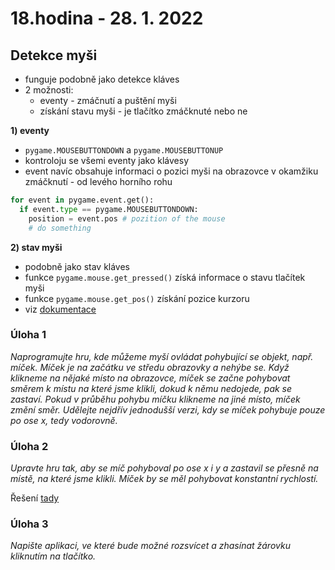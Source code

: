 # 18.hodina - 28. 1. 2022

## Detekce myši

- funguje podobně jako detekce kláves
- 2 možnosti:
  - eventy - zmáčnutí a puštění myši
  - získání stavu myši - je tlačítko zmáčknuté nebo ne

**1) eventy**
- `pygame.MOUSEBUTTONDOWN` a `pygame.MOUSEBUTTONUP`
- kontroloju se všemi eventy jako klávesy
- event navíc obsahuje informaci o pozici myši na obrazovce v okamžiku zmáčknutí - od levého horního rohu

``` python
for event in pygame.event.get():
  if event.type == pygame.MOUSEBUTTONDOWN:
    position = event.pos # pozition of the mouse
    # do something 
```

**2) stav myši**
- podobně jako stav kláves
- funkce `pygame.mouse.get_pressed()` získá informace o stavu tlačítek myši
- funkce `pygame.mouse.get_pos()` získání pozice kurzoru
- viz [dokumentace](https://www.pygame.org/docs/ref/mouse.html)

### Úloha 1

*Naprogramujte hru, kde můžeme myší ovládat pohybující se objekt, např. míček. Míček je na začátku ve středu obrazovky a nehýbe se. Když klikneme na nějaké místo na obrazovce, míček se začne pohybovat směrem k místu na které jsme klikli, dokud k němu nedojede, pak se zastaví. Pokud v průběhu pohybu míčku klikneme na jiné místo, míček změní směr. Udělejte nejdřív jednodušší verzi, kdy se míček pohybuje pouze po ose x, tedy vodorovně.*

### Úloha 2

*Upravte hru tak, aby se míč pohyboval po ose x i y a zastavil se přesně na místě, na které jsme klikli. Míček by se měl pohybovat konstantní rychlostí.*

Řešení [tady](https://github.com/bliakher/malgym_6ABG/blob/master/kod_z_hodin/sexta_28_1.py)

### Úloha 3

*Napište aplikaci, ve které bude možné rozsvícet a zhasínat žárovku kliknutím na tlačítko.*


